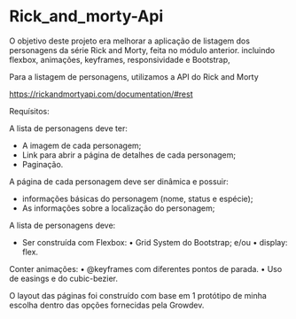 # Rick_and_morty-Api

O objetivo deste projeto era melhorar a aplicação de listagem dos personagens da série Rick
and Morty, feita no
módulo anterior.
incluindo flexbox, animações,
keyframes, responsividade e Bootstrap,

Para a listagem de personagens,
 utilizamos a API do Rick and Morty

https://rickandmortyapi.com/documentation/#rest

Requísitos:

A lista de personagens deve ter:

- A imagem de cada personagem;
- Link para abrir a página de detalhes de
cada personagem;
- Paginação.

A página de cada personagem deve ser
dinâmica e possuir:

- informações básicas do
personagem (nome, status e espécie);
- As informações sobre a localização do
personagem;

A lista de personagens deve:
- Ser construída com Flexbox:
• Grid System do Bootstrap; e/ou
• display: flex.

Conter animações:
• @keyframes com diferentes pontos
de parada.
• Uso de easings e do cubic-bezier.

O layout das páginas foi
construído com base em 1
protótipo de minha escolha dentro das opções fornecidas pela Growdev.